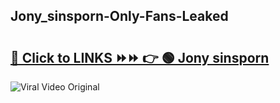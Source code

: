 
 ## Jony_sinsporn-Only-Fans-Leaked

# <h2><a href="https://clipsfans.com/Jony_sinsporn&ref=git">🔗 Click to LINKS ⏩⏩ 👉 🟢 Jony sinsporn </a></h2>

<a href="https://clipsfans.com/Jony_sinsporn&ref=git" rel="nofollow" data-target="animated-image.originalLink"><img src="https://i.ibb.co.com/xMMVF88/686577567.gif" alt="Viral Video Original" style="max-width: 100%; display: inline-block;" data-target="animated-image.originalImage"></a>
